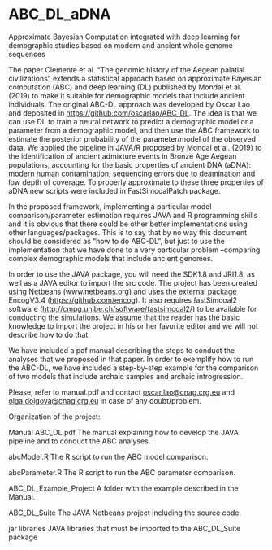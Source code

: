 # ABC_DL_aDNA
Approximate Bayesian Computation integrated with deep learning for demographic studies based on modern and ancient whole genome sequences

The paper Clemente et al. “The genomic history of the Aegean palatial civilizations” extends a statistical approach based on approximate Bayesian computation (ABC) and deep learning (DL) published by Mondal et al. (2019) to make it suitable for demographic models that include ancient individuals. The original ABC-DL approach was developed by Oscar Lao and deposited in https://github.com/oscarlao/ABC_DL. The idea is that we can use DL to train a neural network to predict a demographic model or a parameter from a demographic model, and then use the ABC framework to estimate the posterior probability of the parameter/model of the observed data. We applied the pipeline in JAVA/R proposed by Mondal et al. (2019) to the identification of ancient admixture events in Bronze Age Aegean populations, accounting for the basic properties of ancient DNA (aDNA): modern human contamination, sequencing errors due to deamination and low depth of coverage. To properly approximate to these three properties of aDNA new scripts were included in FastSimcoalPatch package.

In the proposed framework, implementing a particular model comparison/parameter estimation requires JAVA and R programming skills and it is obvious that there could be other better implementations using other languages/packages. This is to say that by no way this document should be considered as “how to do ABC-DL”, but just to use the implementation that we have done to a very particular problem –comparing complex demographic models that include ancient genomes.

In order to use the JAVA package, you will need the SDK1.8 and JRI1.8, as well as a JAVA editor to import the src code. The project has been created using Netbeans (www.netbeans.org) and uses the external package EncogV3.4 (https://github.com/encog). It also requires fastSimcoal2 software (http://cmpg.unibe.ch/software/fastsimcoal2/) to be available for conducting the simulations. We assume that the reader has the basic knowledge to import the project in his or her favorite editor and we will not describe how to do that.

We have included a pdf manual describing the steps to conduct the analyses that we proposed in that paper. In order to exemplify how to run the ABC-DL, we have included a step-by-step example for the comparison of two models that include archaic samples and archaic introgression.

Please, refer to manual.pdf and contact oscar.lao@cnag.crg.eu and olga.dolgova@cnag.crg.eu in case of any doubt/problem.

Organization of the project:

Manual ABC_DL.pdf The manual explaining how to develop the JAVA pipeline and to conduct the ABC analyses.

abcModel.R The R script to run the ABC model comparison.

abcParameter.R The R script to run the ABC parameter comparison.

ABC_DL_Example_Project A folder with the example described in the Manual.

ABC_DL_Suite The JAVA Netbeans project including the source code.

jar libraries JAVA libraries that must be imported to the ABC_DL_Suite package

